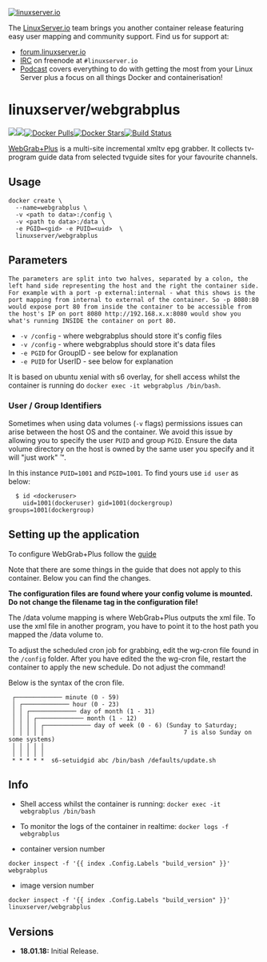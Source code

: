 [linuxserverurl]: https://linuxserver.io
[forumurl]: https://forum.linuxserver.io
[ircurl]: https://www.linuxserver.io/irc/
[podcasturl]: https://www.linuxserver.io/podcast/
[appurl]: http://www.webgrabplus.com
[hub]: https://hub.docker.com/r/linuxserver/webgrabplus/
[guideurl]: http://webgrabplus.com/documentation/configuration/howto

[![linuxserver.io](https://raw.githubusercontent.com/linuxserver/docker-templates/master/linuxserver.io/img/linuxserver_medium.png)][linuxserverurl]

The [LinuxServer.io][linuxserverurl] team brings you another container release featuring easy user mapping and community support. Find us for support at:
* [forum.linuxserver.io][forumurl]
* [IRC][ircurl] on freenode at `#linuxserver.io`
* [Podcast][podcasturl] covers everything to do with getting the most from your Linux Server plus a focus on all things Docker and containerisation!

# linuxserver/webgrabplus
[![](https://images.microbadger.com/badges/version/linuxserver/webgrabplus.svg)](https://microbadger.com/images/linuxserver/webgrabplus "Get your own version badge on microbadger.com")[![](https://images.microbadger.com/badges/image/linuxserver/webgrabplus.svg)](https://microbadger.com/images/linuxserver/webgrabplus "Get your own image badge on microbadger.com")[![Docker Pulls](https://img.shields.io/docker/pulls/linuxserver/webgrabplus.svg)][hub][![Docker Stars](https://img.shields.io/docker/stars/linuxserver/webgrabplus.svg)][hub][![Build Status](https://ci.linuxserver.io/buildStatus/icon?job=Docker-Builders/x86-64/x86-64-webgrabplus)](https://ci.linuxserver.io/job/Docker-Builders/job/x86-64/job/x86-64-webgrabplus/)

[WebGrab+Plus][appurl] is a multi-site incremental xmltv epg grabber. It collects tv-program guide data from selected tvguide sites for your favourite channels.

## Usage

```
docker create \
  --name=webgrabplus \
  -v <path to data>:/config \
  -v <path to data>:/data \
  -e PGID=<gid> -e PUID=<uid>  \
  linuxserver/webgrabplus
```

## Parameters

`The parameters are split into two halves, separated by a colon, the left hand side representing the host and the right the container side. 
For example with a port -p external:internal - what this shows is the port mapping from internal to external of the container.
So -p 8080:80 would expose port 80 from inside the container to be accessible from the host's IP on port 8080
http://192.168.x.x:8080 would show you what's running INSIDE the container on port 80.`



* `-v /config` - where webgrabplus should store it's config files
* `-v /config` - where webgrabplus should store it's data files
* `-e PGID` for GroupID - see below for explanation
* `-e PUID` for UserID - see below for explanation

It is based on ubuntu xenial with s6 overlay, for shell access whilst the container is running do `docker exec -it webgrabplus /bin/bash`.

### User / Group Identifiers

Sometimes when using data volumes (`-v` flags) permissions issues can arise between the host OS and the container. We avoid this issue by allowing you to specify the user `PUID` and group `PGID`. Ensure the data volume directory on the host is owned by the same user you specify and it will "just work" ™.

In this instance `PUID=1001` and `PGID=1001`. To find yours use `id user` as below:

```
  $ id <dockeruser>
    uid=1001(dockeruser) gid=1001(dockergroup) groups=1001(dockergroup)
```

## Setting up the application

To configure WebGrab+Plus follow the [guide][guideurl]

Note that there are some things in the guide that does not apply to this container. Below you can find the changes.

**The configuration files are found where your config volume is mounted.**  
**Do not change the filename tag in the configuration file!**

The /data volume mapping is where WebGrab+Plus outputs the xml file. To use the xml file in another program, you have to point it to the host path you mapped the /data volume to.

To adjust the scheduled cron job for grabbing, edit the wg-cron file found in the `/config` folder. After you have edited the the wg-cron file, restart the container to apply the new schedule.
Do not adjust the command!

Below is the syntax of the cron file.

```
 ┌───────────── minute (0 - 59)
 │ ┌───────────── hour (0 - 23)
 │ │ ┌───────────── day of month (1 - 31)
 │ │ │ ┌───────────── month (1 - 12)
 │ │ │ │ ┌───────────── day of week (0 - 6) (Sunday to Saturday;
 │ │ │ │ │                                       7 is also Sunday on some systems)
 │ │ │ │ │
 │ │ │ │ │
 * * * * *  s6-setuidgid abc /bin/bash /defaults/update.sh
```

## Info

* Shell access whilst the container is running: `docker exec -it webgrabplus /bin/bash`
* To monitor the logs of the container in realtime: `docker logs -f webgrabplus`

* container version number 

`docker inspect -f '{{ index .Config.Labels "build_version" }}' webgrabplus`

* image version number

`docker inspect -f '{{ index .Config.Labels "build_version" }}' linuxserver/webgrabplus`

## Versions

+ **18.01.18:** Initial Release.
